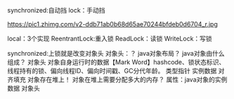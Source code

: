 synchronized:自动挡
lock：手动挡

https://pic1.zhimg.com/v2-ddb71ab0b68d65ae70244bfdeb0d6704_r.jpg

local：3个实现
ReentrantLock:重入锁
ReadLock：读锁
WriteLock：写锁




synchronized:上锁就是改变对象头
对象头：？
java对象布局？
java对象由什么组成？
    对象头
        对象自身运行时的数据【Mark Word】hashcode、锁状态标识、线程持有的锁、偏向线程ID、偏向时间戳、GC分代年龄。
        类型指针
    实例数据
    对齐填充
对象存在堆上！
对象在堆上需要分配多大的内存？
    属性：java对象的实例数据
    对象头 
